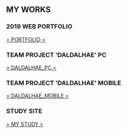 <h2>MY WORKS</h2>
<h3>2019 WEB PORTFOLIO</h3>
<a href="https://tex9681.github.io/2019portfolio/portfolio/">&gt; PORTFOLIO &lt;</a>
<h3>TEAM PROJECT 'DALDALHAE' PC</h3>
<a href="https://tex9681.github.io/2019portfolio/DAL/DALDALHAE_PC/pc_index.html">&gt; DALDALHAE_PC &lt;</a>
<h3>TEAM PROJECT 'DALDALHAE' MOBILE</h3>
<a href="https://tex9681.github.io/2019portfolio/DAL/DALDALHAE_MB_edit/m_index.html">&gt; DALDALHAE_MOBILE &lt;</a>
<h3>STUDY SITE</h3>
<a href="https://tex9681.github.io/2019portfolio/portfolio/">&gt; MY STUDY &lt;</a>
